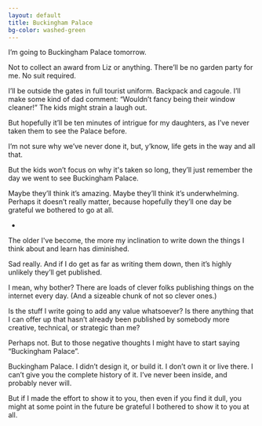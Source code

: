 ```yaml
---
layout: default
title: Buckingham Palace
bg-color: washed-green
---
```


I’m going to Buckingham Palace tomorrow.

Not to collect an award from Liz or anything. There’ll be no garden party for me. No suit required.

I’ll be outside the gates in full tourist uniform. Backpack and cagoule. I’ll make some kind of dad comment: “Wouldn’t fancy being their window cleaner!” The kids might strain a laugh out.

But hopefully it’ll be ten minutes of intrigue for my daughters, as I’ve never taken them to see the Palace before.

I’m not sure why we’ve never done it, but, y’know, life gets in the way and all that.

But the kids won’t focus on why it's taken so long, they’ll just remember the day we went to see Buckingham Palace.

Maybe they’ll think it’s amazing. Maybe they’ll think it’s underwhelming. Perhaps it doesn’t really matter, because hopefully they’ll one day be grateful we bothered to go at all.

*

The older I've become, the more my inclination to write down the things I think about and learn has diminished.

Sad really. And if I do get as far as writing them down, then it’s highly unlikely they’ll get published.

I mean, why bother? There are loads of clever folks publishing things on the internet every day. (And a sizeable chunk of not so clever ones.)

Is the stuff I write going to add any value whatsoever? Is there anything that I can offer up that hasn’t already been published by somebody more creative, technical, or strategic than me?

Perhaps not. But to those negative thoughts I might have to start saying “Buckingham Palace”.

Buckingham Palace. I didn’t design it, or build it. I don’t own it or live there. I can’t give you the complete history of it. I’ve never been inside, and probably never will.

But if I made the effort to show it to you, then even if you find it dull, you might at some point in the future be grateful I bothered to show it to you at all.
